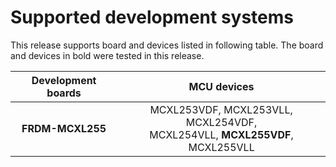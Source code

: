 # Supported development systems

This release supports board and devices listed in following table. The board and devices in bold were tested in this release.

|Development boards|MCU devices|
|:--:              |:--:       |
|**FRDM-MCXL255**|MCXL253VDF, MCXL253VLL, MCXL254VDF,<br/> MCXL254VLL, **MCXL255VDF**, MCXL255VLL<br/>|

